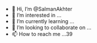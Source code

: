 - 👋 Hi, I’m @SalmanAkhter
- 👀 I’m interested in ...
- 🌱 I’m currently learning ...
- 💞️ I’m looking to collaborate on ...
- 📫 How to reach me ...39

<!---
SalmanAkhter/SalmanAkhter is a ✨ special ✨ repository because its `README.md` (this file) appears on your GitHub profile.
You can click the Preview link to take a look at your changes.
--->
